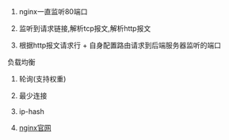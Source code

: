 1. nginx一直监听80端口

2. 监听到请求链接,解析tcp报文,解析http报文

3. 根据http报文请求行 + 自身配置路由请求到后端服务器监听的端口

  负载均衡

  1. 轮询(支持权重)
  2. 最少连接
  3. ip-hash
  
4. [nginx官网](http://nginx.org/en/docs/)